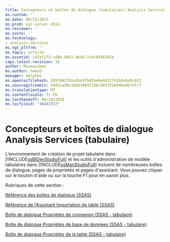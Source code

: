 ```yaml
---
title: Concepteurs et boîtes de dialogue (tabulaires) Analysis Services | Documents Microsoft
ms.custom: ''
ms.date: 06/13/2017
ms.prod: sql-server-2014
ms.reviewer: ''
ms.suite: ''
ms.technology:
- analysis-services
ms.tgt_pltfrm: ''
ms.topic: article
ms.assetid: cd2af1f3-cd8b-4651-9e4d-7c4c94353d7e
caps.latest.revision: 10
author: Minewiskan
ms.author: owend
manager: mblythe
ms.openlocfilehash: 285f042fb5a3bd4fb85be8e4931f41b6ebe0c023
ms.sourcegitcommit: 5dd5cad0c1bbd308471d6c885f516948ad67dfcf
ms.translationtype: MT
ms.contentlocale: fr-FR
ms.lasthandoff: 06/19/2018
ms.locfileid: "36042337"
---
```

# <a name="analysis-services-designers-and-dialog-boxes-tabular"></a>Concepteurs et boîtes de dialogue Analysis Services (tabulaire)
  L'environnement de création de projet tabulaire dans [!INCLUDE[ssBIDevStudioFull](../includes/ssbidevstudiofull-md.md)] et les outils d'administration de modèle tabulaires dans [!INCLUDE[ssManStudioFull](../includes/ssmanstudiofull-md.md)] incluent de nombreuses boîtes de dialogue, pages de propriétés et pages d'assistant. Vous pouvez cliquer sur le bouton d'aide ou sur la touche F1 pour en savoir plus.  
  
 Rubriques de cette section :  
  
 [Référence des boîtes de dialogue &#40;SSAS&#41;](dialog-boxes-reference-ssas.md)  
  
 [Référence de l’Assistant Importation de table &#40;SSAS&#41;](table-import-wizard-reference-ssas.md)  
  
 [Boîte de dialogue Propriétés de connexion &#40;SSAS - tabulaire&#41;](connection-properties-dialog-box-ssas-tabular.md)  
  
 [Boîte de dialogue Propriétés de base de données &#40;SSAS - tabulaire&#41;](database-properties-dialog-box-ssas-tabular.md)  
  
 [Boîte de dialogue Propriétés de la table &#40;SSAS - tabulaire&#41;](table-properties-dialog-box-ssas-tabular.md)  
  
  